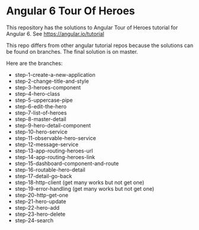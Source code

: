 # Angular 6 Tour Of Heroes

This repository has the solutions to Angular Tour of Heroes tutorial for Angular 6. See https://angular.io/tutorial

This repo differs from other angular tutorial repos because the solutions can be found on branches. The final solution is on master.

Here are the branches:
* step-1-create-a-new-application
* step-2-change-title-and-style
* step-3-heroes-component
* step-4-hero-class
* step-5-uppercase-pipe
* step-6-edit-the-hero
* step-7-list-of-heroes
* step-8-master-detail
* step-9-hero-detail-component
* step-10-hero-service
* step-11-observable-hero-service
* step-12-message-service
* step-13-app-routing-heroes-url
* step-14-app-routing-heroes-link
* step-15-dashboard-component-and-route
* step-16-routable-hero-detail
* step-17-detail-go-back
* step-18-http-client (get many works but not get one)
* step-19-error-handling (get many works but not get one)
* step-20-http-get-one
* step-21-hero-update
* step-22-hero-add
* step-23-hero-delete
* step-24-search
